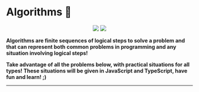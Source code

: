 # Algorithms 📒

<div align="center">
<img src="https://img.shields.io/npm/types/ts?logo=TypesCript&logoColor=blue"> <img src="https://img.shields.io/badge/JavaScript-JS-yellow">
</div>

**Algorithms are finite sequences of logical steps to solve a problem and that can represent both common problems in programming and any situation involving logical steps!**

**Take advantage of all the problems below, with practical situations for all types! These situations will be given in JavaScript and TypeScript, have fun and learn! ;)**

---
